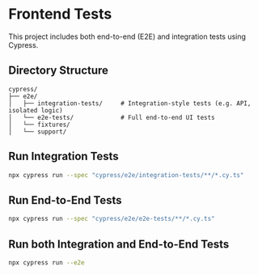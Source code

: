 
# Frontend Tests

This project includes both end-to-end (E2E) and integration tests using Cypress.

## Directory Structure

```
cypress/
├── e2e/
│   ├── integration-tests/     # Integration-style tests (e.g. API, isolated logic)
│   └── e2e-tests/             # Full end-to-end UI tests
│   └── fixtures/ 
│   └── support/   
```

## Run Integration Tests

```bash
npx cypress run --spec "cypress/e2e/integration-tests/**/*.cy.ts"
```

## Run End-to-End Tests

```bash
npx cypress run --spec "cypress/e2e/e2e-tests/**/*.cy.ts"
```


## Run both Integration and End-to-End Tests

```bash
npx cypress run --e2e
```
